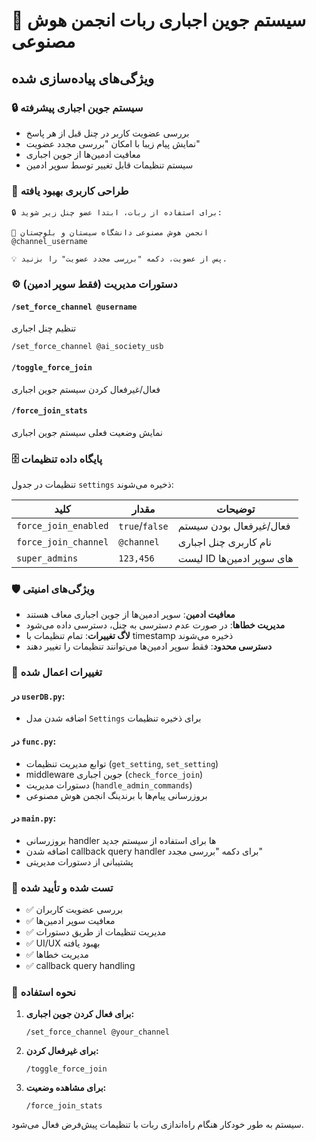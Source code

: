# 🤖 سیستم جوین اجباری ربات انجمن هوش مصنوعی

## ویژگی‌های پیاده‌سازی شده

### 🔒 سیستم جوین اجباری پیشرفته
- بررسی عضویت کاربر در چنل قبل از هر پاسخ
- نمایش پیام زیبا با امکان "بررسی مجدد عضویت"
- معافیت ادمین‌ها از جوین اجباری
- سیستم تنظیمات قابل تغییر توسط سوپر ادمین

### 🎨 طراحی کاربری بهبود یافته
```
🔒 برای استفاده از ربات، ابتدا عضو چنل زیر شوید:

🤖 انجمن هوش مصنوعی دانشگاه سیستان و بلوچستان
@channel_username

💡 پس از عضویت، دکمه "بررسی مجدد عضویت" را بزنید.
```

### ⚙️ دستورات مدیریت (فقط سوپر ادمین)

#### `/set_force_channel @username`
تنظیم چنل اجباری
```
/set_force_channel @ai_society_usb
```

#### `/toggle_force_join`
فعال/غیرفعال کردن سیستم جوین اجباری

#### `/force_join_stats`
نمایش وضعیت فعلی سیستم جوین اجباری

### 🗄️ پایگاه داده تنظیمات

تنظیمات در جدول `settings` ذخیره می‌شوند:

| کلید | مقدار | توضیحات |
|------|--------|---------|
| `force_join_enabled` | `true`/`false` | فعال/غیرفعال بودن سیستم |
| `force_join_channel` | `@channel` | نام کاربری چنل اجباری |
| `super_admins` | `123,456` | لیست ID های سوپر ادمین‌ها |

### 🛡️ ویژگی‌های امنیتی

- **معافیت ادمین**: سوپر ادمین‌ها از جوین اجباری معاف هستند
- **مدیریت خطاها**: در صورت عدم دسترسی به چنل، دسترسی داده می‌شود
- **لاگ تغییرات**: تمام تنظیمات با timestamp ذخیره می‌شوند
- **دسترسی محدود**: فقط سوپر ادمین‌ها می‌توانند تنظیمات را تغییر دهند

### 🔄 تغییرات اعمال شده

#### در `userDB.py`:
- اضافه شدن مدل `Settings` برای ذخیره تنظیمات

#### در `func.py`:
- توابع مدیریت تنظیمات (`get_setting`, `set_setting`)
- middleware جوین اجباری (`check_force_join`)
- دستورات مدیریت (`handle_admin_commands`)
- بروزرسانی پیام‌ها با برندینگ انجمن هوش مصنوعی

#### در `main.py`:
- بروزرسانی handler ها برای استفاده از سیستم جدید
- اضافه شدن callback query handler برای دکمه "بررسی مجدد"
- پشتیبانی از دستورات مدیریتی

### 🧪 تست شده و تأیید شده

- ✅ بررسی عضویت کاربران
- ✅ معافیت سوپر ادمین‌ها
- ✅ مدیریت تنظیمات از طریق دستورات
- ✅ UI/UX بهبود یافته
- ✅ مدیریت خطاها
- ✅ callback query handling

### 🚀 نحوه استفاده

1. **برای فعال کردن جوین اجباری:**
   ```
   /set_force_channel @your_channel
   ```

2. **برای غیرفعال کردن:**
   ```
   /toggle_force_join
   ```

3. **برای مشاهده وضعیت:**
   ```
   /force_join_stats
   ```

سیستم به طور خودکار هنگام راه‌اندازی ربات با تنظیمات پیش‌فرض فعال می‌شود.
